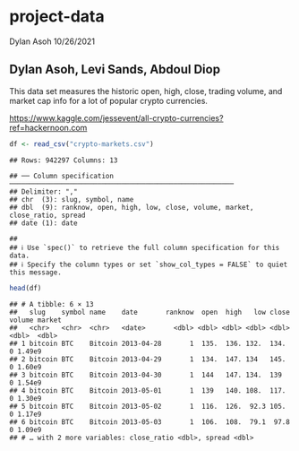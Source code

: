 project-data
================
Dylan Asoh
10/26/2021

## Dylan Asoh, Levi Sands, Abdoul Diop

This data set measures the historic open, high, close, trading volume,
and market cap info for a lot of popular crypto currencies.

<https://www.kaggle.com/jessevent/all-crypto-currencies?ref=hackernoon.com>

``` r
df <- read_csv("crypto-markets.csv")
```

    ## Rows: 942297 Columns: 13

    ## ── Column specification ────────────────────────────────────────────────────────
    ## Delimiter: ","
    ## chr  (3): slug, symbol, name
    ## dbl  (9): ranknow, open, high, low, close, volume, market, close_ratio, spread
    ## date (1): date

    ## 
    ## ℹ Use `spec()` to retrieve the full column specification for this data.
    ## ℹ Specify the column types or set `show_col_types = FALSE` to quiet this message.

``` r
head(df)
```

    ## # A tibble: 6 × 13
    ##   slug    symbol name    date       ranknow  open  high   low close volume market
    ##   <chr>   <chr>  <chr>   <date>       <dbl> <dbl> <dbl> <dbl> <dbl>  <dbl>  <dbl>
    ## 1 bitcoin BTC    Bitcoin 2013-04-28       1  135.  136. 132.  134.       0 1.49e9
    ## 2 bitcoin BTC    Bitcoin 2013-04-29       1  134.  147. 134   145.       0 1.60e9
    ## 3 bitcoin BTC    Bitcoin 2013-04-30       1  144   147. 134.  139        0 1.54e9
    ## 4 bitcoin BTC    Bitcoin 2013-05-01       1  139   140. 108.  117.       0 1.30e9
    ## 5 bitcoin BTC    Bitcoin 2013-05-02       1  116.  126.  92.3 105.       0 1.17e9
    ## 6 bitcoin BTC    Bitcoin 2013-05-03       1  106.  108.  79.1  97.8      0 1.09e9
    ## # … with 2 more variables: close_ratio <dbl>, spread <dbl>

